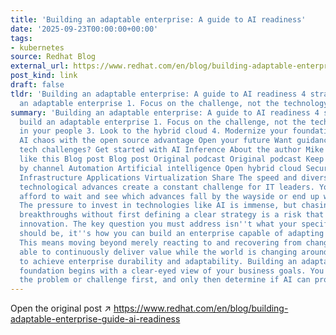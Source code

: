 ```yaml
---
title: 'Building an adaptable enterprise: A guide to AI readiness'
date: '2025-09-23T00:00:00+00:00'
tags:
- kubernetes
source: Redhat Blog
external_url: https://www.redhat.com/en/blog/building-adaptable-enterprise-guide-ai-readiness
post_kind: link
draft: false
tldr: 'Building an adaptable enterprise: A guide to AI readiness 4 strategies to build
  an adaptable enterprise 1. Focus on the challenge, not the technology 2.'
summary: 'Building an adaptable enterprise: A guide to AI readiness 4 strategies to
  build an adaptable enterprise 1. Focus on the challenge, not the technology 2. Invest
  in your people 3. Look to the hybrid cloud 4. Modernize your foundation Tame the
  AI chaos with the open source advantage Open your future Want guidance on other
  tech challenges? Get started with AI Inference About the author Mike Ferris More
  like this Blog post Blog post Original podcast Original podcast Keep exploring Browse
  by channel Automation Artificial intelligence Open hybrid cloud Security Edge computing
  Infrastructure Applications Virtualization Share The speed and diversity of today''s
  technological advances create a constant challenge for IT leaders. You simply cannot
  afford to wait and see which advances fall by the wayside or end up worthy of adoption.
  The pressure to invest in technologies like AI is immense, but chasing the latest
  breakthroughs without first defining a clear strategy is a risk that can delay long-term
  innovation. The key question you must address isn''t what your specific AI plan
  should be, it''s how you can build an enterprise capable of adapting to any disruption.
  This means moving beyond merely reacting to and recovering from change to being
  able to continuously deliver value while the world is changing around you. You need
  to achieve enterprise durability and adaptability. Building an adaptable, AI-ready
  foundation begins with a clear-eyed view of your business goals. You must define
  the problem or challenge first, and only then determine if AI can provide a solution.'
---
```

Open the original post ↗ https://www.redhat.com/en/blog/building-adaptable-enterprise-guide-ai-readiness
